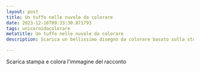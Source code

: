 ```yaml
---
layout: post
title: Un tuffo nelle nuvole da colorare
date: 2023-12-16T09:33:30.871793
tags: unicornidacolorare
metatitle: Un tuffo nelle nuvole da colorare
description: Scarica un bellissimo disegno da colorare basato sulla storia Un tuffo nelle nuvole

---
```

Scarica stampa e colora l'immagine del racconto
        